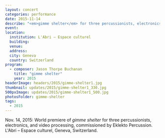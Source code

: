 ```yaml
---
layout: concert
categories: performance
date: 2015-11-14
describe: "<em>gimme shelter</em> for three percussionists, electronics, and live video processing (2015), world premiere. Commissioned by Eklekto Percussion. L'Abri - Espace culturel."
event:
location:
  institution: L'Abri – Espace culturel
  building:
  venue:
  address:
  city: Geneva
  country: Switzerland
program:
  - composer: Jason Thorpe Buchanan
    title: "gimme shelter"
    year: 2015
headerImage: headers/2015/gimme-shelter1.jpg
thumbnail: updates/2015/gimme-shelter1_330.jpg
500pxImage: updates/2015/gimme-shelter1_500.jpg
photosFolder: gimme-shelter
tags:
  - 2015
---
```


Nov. 14, 2015: World premiere of *gimme shelter* for three percussionists, electronics, and video processing, commissioned by Eklekto Percussion. L'Abri – Espace culturel, Geneva, Switzerland.
